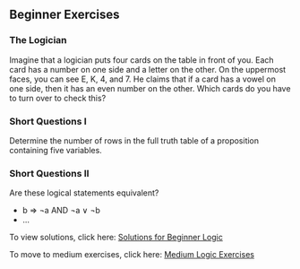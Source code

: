 ## Beginner Exercises

### The Logician

Imagine that a logician puts four cards on the table in front of you. Each card has a number on one side and a letter on the other. On the uppermost faces, you can see E, K, 4, and 7. He claims that if a card has a vowel on one side, then it has an even number on the other. Which cards do you have to turn over to check this? 

### Short Questions I

Determine the number of rows in the full truth table of a proposition containing five variables.

### Short Questions II

Are these logical statements equivalent?
- b ⇒ ¬a AND ¬a ∨ ¬b
- ...


To view solutions, click here: [Solutions for Beginner Logic](https://github.com/UMdecisionsupport/DecisionSupport2023/blob/main/Logic/Solutions/Beginner_Solutions.md)

To move to medium exercises, click here: [Medium Logic Exercises](https://github.com/UMdecisionsupport/DecisionSupport2023/blob/main/Logic/Medium.md)
